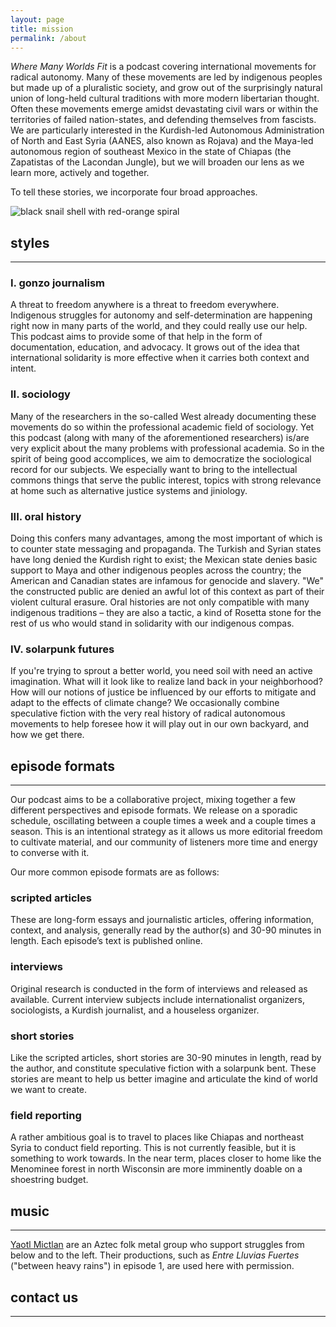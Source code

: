 ```yaml
---
layout: page
title: mission
permalink: /about
---
```


*Where Many Worlds Fit* is a podcast covering international movements for
radical autonomy. Many of these movements are led by indigenous peoples but
made up of a pluralistic society, and grow out of the surprisingly natural
union of long-held cultural traditions with more modern libertarian thought.
Often these movements emerge amidst devastating civil wars or within the
territories of failed nation-states, and defending themselves from fascists.
We are particularly interested in the Kurdish-led Autonomous Administration of
North and East Syria (AANES, also known as Rojava) and the Maya-led autonomous
region of southeast Mexico in the state of Chiapas (the Zapatistas of the
Lacondan Jungle), but we will broaden our lens as we learn more, actively and
together.

To tell these stories, we incorporate four broad approaches.

<div class="featured-image">
  <img src="https://manyworldspod.github.io/assets/img/snail.jpg" alt="black snail shell with red-orange spiral" title="black snail shell with red-orange spiral">
</div>

## styles

---

### I. gonzo journalism

A threat to freedom anywhere is a threat to freedom everywhere. Indigenous
struggles for autonomy and self-determination are happening right now in many
parts of the world, and they could really use our help. This podcast aims to
provide some of that help in the form of documentation, education, and
advocacy. It grows out of the idea that international solidarity is more
effective when it carries both context and intent.

### II. sociology

Many of the researchers in the so-called West already documenting these
movements do so within the professional academic field of sociology. Yet this
podcast (along with many of the aforementioned researchers) is/are very
explicit about the many problems with professional academia. So in the spirit
of being good accomplices, we aim to democratize the sociological record for
our subjects. We especially want to bring to the intellectual commons things
that serve the public interest, topics with strong relevance at home such as
alternative justice systems and jiniology.

### III. oral history

Doing this confers many advantages, among the most important of which is to
counter state messaging and propaganda. The Turkish and Syrian states have long
denied the Kurdish right to exist; the Mexican state denies basic support to
Maya and other indigenous peoples across the country; the American and Canadian
states are infamous for genocide and slavery. "We" the constructed public are
denied an awful lot of this context as part of their violent cultural erasure.
Oral histories are not only compatible with many indigenous traditions – they
are also a tactic, a kind of Rosetta stone for the rest of us who would stand
in solidarity with our indigenous compas.

### IV. solarpunk futures

If you're trying to sprout a better world, you need soil with need an active
imagination. What will it look like to realize land back in your neighborhood?
How will our notions of justice be influenced by our efforts to mitigate and
adapt to the effects of climate change? We occasionally combine speculative
fiction with the very real history of radical autonomous movements to help
foresee how it will play out in our own backyard, and how we get there.

## episode formats

---

Our podcast aims to be a collaborative project, mixing together a few different
perspectives and episode formats. We release on a sporadic schedule,
oscillating between a couple times a week and a couple times a season. This is
an intentional strategy as it allows us more editorial freedom to cultivate
material, and our community of listeners more time and energy to converse
with it.

Our more common episode formats are as follows:

### scripted articles

These are long-form essays and journalistic articles, offering information,
context, and analysis, generally read by the author(s) and 30-90 minutes in
length. Each episode’s text is published online.

### interviews

Original research is conducted in the form of interviews and released as
available. Current interview subjects include internationalist organizers,
sociologists, a Kurdish journalist, and a houseless organizer.

### short stories

Like the scripted articles, short stories are 30-90 minutes in length, read by
the author, and constitute speculative fiction with a solarpunk bent. These
stories are meant to help us better imagine and articulate the kind of world we
want to create.

### field reporting

A rather ambitious goal is to travel to places like Chiapas and northeast Syria
to conduct field reporting. This is not currently feasible, but it is something
to work towards. In the near term, places closer to home like the Menominee
forest in north Wisconsin are more imminently doable on a shoestring budget.

## music

---

[Yaotl Mictlan](https://yaotlmictlan.bandcamp.com/) are an Aztec folk metal
group who support struggles from below and to the left. Their productions,
such as *Entre Lluvias Fuertes* ("between heavy rains") in episode 1, are
used here with permission.

## contact us

---
